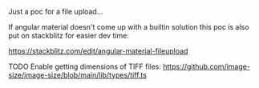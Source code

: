 Just a poc for a file upload...

If angular material doesn't come up with a builtin solution 
this poc is also put on stackblitz for easier dev time: 

https://stackblitz.com/edit/angular-material-fileupload


TODO 
Enable getting dimensions of TIFF files:
https://github.com/image-size/image-size/blob/main/lib/types/tiff.ts